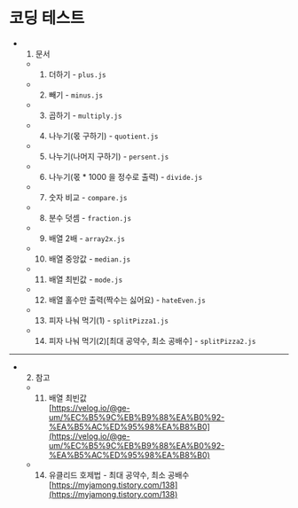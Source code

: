 <link
  rel="stylesheet"
  href="./style.css"
/>

# 코딩 테스트

- 1. 문서
    - 1. 더하기 - `plus.js`
    - 2. 빼기 - `minus.js`
    - 3. 곱하기 - `multiply.js`
    - 4. 나누기(몫 구하기) - `quotient.js`
    - 5. 나누기(나머지 구하기) - `persent.js`
    - 6. 나누기(몫 * 1000 을 정수로 출력) - `divide.js`
    - 7. 숫자 비교 - `compare.js`
    - 8. 분수 덧셈 - `fraction.js`
    - 9. 배열 2배 - `array2x.js`
    - 10. 배열 중앙값 - `median.js`
    - 11. 배열 최빈값 - `mode.js` 
    - 12. 배열 홀수만 출력(짝수는 싫어요) - `hateEven.js`
    - 13. 피자 나눠 먹기(1) - `splitPizza1.js`
    - 14. 피자 나눠 먹기(2)[최대 공약수, 최소 공배수] - `splitPizza2.js`

<hr/>

- 2. 참고
    - 11. 배열 최빈값<br/>
      [https://velog.io/@ge-um/%EC%B5%9C%EB%B9%88%EA%B0%92-%EA%B5%AC%ED%95%98%EA%B8%B0](https://velog.io/@ge-um/%EC%B5%9C%EB%B9%88%EA%B0%92-%EA%B5%AC%ED%95%98%EA%B8%B0)

    - 14. 유클리드 호제법 - 최대 공약수, 최소 공배수<br/>
      [https://myjamong.tistory.com/138](https://myjamong.tistory.com/138)

